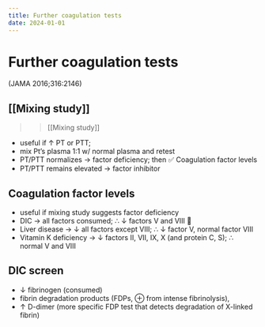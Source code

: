 ```yaml
---
title: Further coagulation tests
date: 2024-01-01
---
```


# Further coagulation tests

(JAMA 2016;316:2146)

## [[Mixing study]]
>> [[Mixing study]]

- useful if ↑ PT or PTT;
- mix Pt’s plasma 1:1 w/ normal plasma and retest
- PT/PTT normalizes
  → factor deficiency; then ✅ Coagulation factor levels
- PT/PTT remains elevated
  → factor inhibitor

## Coagulation factor levels

- useful if mixing study suggests factor deficiency
- DIC → all factors consumed;
  ∴ ↓ factors V and VIII 🎱
- Liver disease
  → ↓ all factors except VIII;
  ∴ ↓ factor V, normal factor VIII
- Vitamin K deficiency
  → ↓ factors II, VII, IX, X (and protein C, S);
  ∴ normal V and VIII

## DIC screen

- ↓ fibrinogen
  (consumed)
- fibrin degradation products
  (FDPs, ⊕ from intense fibrinolysis),
- ↑ D-dimer
  (more specific FDP test that detects degradation of X-linked fibrin)
